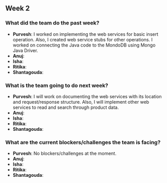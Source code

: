 ## Week 2

### What did the team do the past week?
* **Purvesh**: I worked on implementing the web services for basic insert operation. Also, I created web service stubs for other operations. I worked on connecting the Java code to the MondoDB using Mongo Java Driver.
* **Anuj**:
* **Isha**:
* **Ritika**:
* **Shantagouda**:

### What is the team going to do next week?
* **Purvesh**: I will work on documenting the web services with its location and request/response structure. Also, I will implement other web services to read and search through product data.
* **Anuj**:
* **Isha**:
* **Ritika**:
* **Shantagouda**:

### What are the current blockers/challenges the team is facing?
* **Purvesh**: No blockers/challenges at the moment.
* **Anuj**:
* **Isha**:
* **Ritika**:
* **Shantagouda**:
